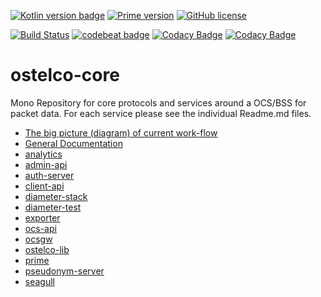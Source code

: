 
[![Kotlin version badge](https://img.shields.io/badge/kotlin-1.2.70-blue.svg)](http://kotlinlang.org/)
[![Prime version](https://img.shields.io/github/tag/ostelco/ostelco-core.svg)](https://github.com/ostelco/ostelco-core/tags)
[![GitHub license](https://img.shields.io/github/license/ostelco/ostelco-core.svg)](https://github.com/ostelco/ostelco-core/blob/master/LICENSE)

[![Build Status](https://travis-ci.org/ostelco/ostelco-core.svg?branch=master)](https://travis-ci.org/ostelco/ostelco-core) 
[![codebeat badge](https://codebeat.co/badges/e4c26ba7-75d6-48d2-a3d0-f72988998642)](https://codebeat.co/projects/github-com-ostelco-ostelco-core-master)
[![Codacy Badge](https://api.codacy.com/project/badge/Grade/d15007ecfc2942f7901673177e147d09)](https://www.codacy.com/app/vihang.patil/ostelco-core?utm_source=github.com&amp;utm_medium=referral&amp;utm_content=ostelco/ostelco-core&amp;utm_campaign=Badge_Grade)
[![Codacy Badge](https://api.codacy.com/project/badge/Coverage/d15007ecfc2942f7901673177e147d09)](https://www.codacy.com/app/vihang.patil/ostelco-core?utm_source=github.com&utm_medium=referral&utm_content=ostelco/ostelco-core&utm_campaign=Badge_Coverage)

# ostelco-core

Mono Repository for core protocols and services around a OCS/BSS for packet data. For each service please see the individual Readme.md files.

 * [The big picture (diagram) of current work-flow](https://github.com/ostelco/ostelco-docs/blob/master/the-current-work-flow.md)
 * [General Documentation](./docs/README.md)
 * [analytics](./analytics/README.md)
 * [admin-api](./admin-api/README.md)
 * [auth-server](./auth-server/README.md)
 * [client-api](./client-api/README.md)
 * [diameter-stack](./diameter-stack/README.md)
 * [diameter-test](./diameter-test/README.md)
 * [exporter](./exporter/README.md)
 * [ocs-api](./ocs-api/README.md)
 * [ocsgw](./ocsgw/README.md)
 * [ostelco-lib](./ostelco-lib/README.md)
 * [prime](./prime/README.md)
 * [pseudonym-server](./pseudonym-server/README.md)
 * [seagull](./seagull/README.md)

